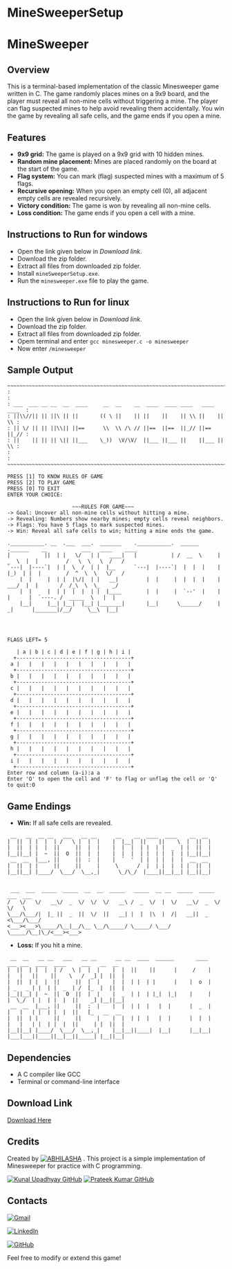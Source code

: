 # MineSweeperSetup

# MineSweeper

## Overview
This is a terminal-based implementation of the classic Minesweeper game written in C. The game randomly places mines on a 9x9 board, and the player must reveal all non-mine cells without triggering a mine. The player can flag suspected mines to help avoid revealing them accidentally. You win the game by revealing all safe cells, and the game ends if you open a mine.

## Features
- **9x9 grid:** The game is played on a 9x9 grid with 10 hidden mines.
- **Random mine placement:** Mines are placed randomly on the board at the start of the game.
- **Flag system:** You can mark (flag) suspected mines with a maximum of 5 flags.
- **Recursive opening:** When you open an empty cell (0), all adjacent empty cells are revealed recursively.
- **Victory condition:** The game is won by revealing all non-mine cells.
- **Loss condition:** The game ends if you open a cell with a mine.

## Instructions to Run for windows
- Open the link given below in *Download link*.
- Download the zip folder.
- Extract all files from downloaded zip folder.
- Install `mineSweeperSetup.exe`.
- Run the `minesweeper.exe` file to play the game.
  
## Instructions to Run for linux
- Open the link given below in *Download link*.
- Download the zip folder.
- Extract all files from downloaded zip folder.
- Opem terminal and enter `gcc minesweeper.c -o minesweeper`
- Now enter `/minesweeper`

## Sample Output
```
~~~~~~~~~~~~~~~~~~~~~~~~~~~~~~~~~~~~~~~~~~~~~~~~~~~~~~~~~~~~~~~~~~~~~~~~~~
:                                                                         :
: ___  ___ __ __  __  ____     __  __    __  ____  ____ ____   ____ ____  :
: ||\\//|| || ||\ || ||       (( \ ||    || ||    ||    || \\ ||    || \\ :
: || \/ || || ||\\|| ||==      \\  \\ /\ // ||==  ||==  ||_// ||==  ||_// :
: ||    || || || \|| ||___    \_))  \V/\V/  ||___ ||___ ||    ||___ || \\ :
:                                                                         :
~~~~~~~~~~~~~~~~~~~~~~~~~~~~~~~~~~~~~~~~~~~~~~~~~~~~~~~~~~~~~~~~~~~~~~~~~~

PRESS [1] TO KNOW RULES OF GAME
PRESS [2] TO PLAY GAME
PRESS [0] TO EXIT
ENTER YOUR CHOICE:
```
```
                     ~~~RULES FOR GAME~~~
-> Goal: Uncover all non-mine cells without hitting a mine.
-> Revealing: Numbers show nearby mines; empty cells reveal neighbors.
-> Flags: You have 5 flags to mark suspected mines.
-> Win: Reveal all safe cells to win; hitting a mine ends the game.

```
```
.___________. __  .___  ___.  _______    .___________.  ______      .______    __           ___   ____    ____
|           ||  | |   \/   | |   ____|   |           | /  __  \     |   _  \  |  |         /   \  \   \  /   /
`---|  |----`|  | |  \  /  | |  |__      `---|  |----`|  |  |  |    |  |_)  | |  |        /  ^  \  \   \/   /
    |  |     |  | |  |\/|  | |   __|         |  |     |  |  |  |    |   ___/  |  |       /  /_\  \  \_    _/
    |  |     |  | |  |  |  | |  |____        |  |     |  `--'  |    |  |      |  `----. /  _____  \   |  |
    |__|     |__| |__|  |__| |_______|       |__|      \______/     | _|      |_______|/__/     \__\  |__|




FLAGS LEFT= 5

   | a | b | c | d | e | f | g | h | i |
  +-------------------------------------+
 a |   |   |   |   |   |   |   |   |   |
  +-------------------------------------+
 b |   |   |   |   |   |   |   |   |   |
  +-------------------------------------+
 c |   |   |   |   |   |   |   |   |   |
  +-------------------------------------+
 d |   |   |   |   |   |   |   |   |   |
  +-------------------------------------+
 e |   |   |   |   |   |   |   |   |   |
  +-------------------------------------+
 f |   |   |   |   |   |   |   |   |   |
  +-------------------------------------+
 g |   |   |   |   |   |   |   |   |   |
  +-------------------------------------+
 h |   |   |   |   |   |   |   |   |   |
  +-------------------------------------+
 i |   |   |   |   |   |   |   |   |   |
  +-------------------------------------+
Enter row and column (a-i):a a
Enter 'O' to open the cell and 'F' to flag or unflag the cell or 'Q' to quit:O
```

## Game Endings
- **Win:** If all safe cells are revealed.
```
 __   __  __ __   ___   __ __      __    __  ____  ____    __  __
|  ||  | |  |  | /   \ |  |  |    |  |__|  ||    ||    \  |  ||  |
|  ||  | |  |  ||     ||  |  |    |  |  |  | |  | |  _  | |  ||  |
|__||__| |  ~  ||  O  ||  |  |    |  |  |  | |  | |  |  | |__||__|
 __  __  |___, ||     ||  :  |    |  `  '  | |  | |  |  |  __  __
|  ||  | |     ||     ||     |     \      /  |  | |  |  | |  ||  |
|__||__| |____/  \___/  \__,_|      \_/\_/  |____||__|__| |__||__|


 ___  ___  _____  _____  __  __  _____   _____  __ __  _____  _____  ___  ___
/   \/   \/   __\/  _  \/  \/  \/   __\ /  _  \/  |  \/   __\/  _  \/   \/   \
\___/\___/|  |_ ||  _  ||  \/  ||   __| |  |  |\  |  /|   __||  _  <\___/\___/
<___><___>\_____/\__|__/\__ \__/\_____/ \_____/ \___/ \_____/\__|\_/<___><___>

```

- **Loss:** If you hit a mine.
```
 __  __   __ __   ___   __ __      __ __  ____  ______       ____       ___ ___  ____  ____     ___   __  __
|  ||  | |  |  | /   \ |  |  |    |  |  ||    ||      |     /    |     |   |   ||    ||    \   /  _] |  ||  |
|  ||  | |  |  ||     ||  |  |    |  |  | |  | |      |    |  o  |     | _   _ | |  | |  _  | /  [_  |  ||  |
|__||__| |  ~  ||  O  ||  |  |    |  _  | |  | |_|  |_|    |     |     |  \_/  | |  | |  |  ||    _] |__||__|
 __  __  |___, ||     ||  :  |    |  |  | |  |   |  |      |  _  |     |   |   | |  | |  |  ||   [_   __  __
|  ||  | |     ||     ||     |    |  |  | |  |   |  |      |  |  |     |   |   | |  | |  |  ||     | |  ||  |
|__||__| |____/  \___/  \__,_|    |__|__||____|  |__|      |__|__|     |___|___||____||__|__||_____| |__||__|
```

## Dependencies
- A C compiler like GCC
- Terminal or command-line interface
  
## Download Link
<a href="https://github.com/Abhilasha-Bhatt/MineSweeperSetup/releases/download/MineSweeper/minesweeper.exe" download="minesweeper.c">Download Here</a>
## Credits
Created by [![ABHILASHA](https://img.shields.io/badge/ABHILASHA-Profile-blue?style=for-the-badge)](https://www.linkedin.com/in/abhilasha-bhatt3/)
. This project is a simple implementation of Minesweeper for practice with C programming.

[![Kunal Upadhyay GitHub](https://img.shields.io/badge/Kunal_Upadhyay-GitHub-red?logo=github&style=for-the-badge)](https://github.com/Kunal-Upadhyay)                           [![Prateek Kumar GitHub](https://img.shields.io/badge/Prateek_Kumar-GitHub-red?logo=github&style=for-the-badge)](https://github.com/geeekdude)

## Contacts

[![Gmail](https://img.shields.io/badge/-Gmail-D14836?logo=gmail&logoColor=white&style=for-the-badge)](mailto:abhilashabhatt77@gmail.com)


[![LinkedIn](https://img.shields.io/badge/-LinkedIn-blue?logo=linkedin&logoColor=white&style=for-the-badge)](https://www.linkedin.com/in/abhilasha-bhatt3/)

[![GitHub](https://img.shields.io/badge/-GitHub-181717?logo=github&logoColor=white&style=for-the-badge)](https://github.com/Abhilasha-Bhatt)


Feel free to modify or extend this game!
